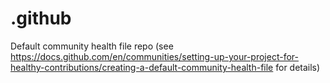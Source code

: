 # .github
Default community health file repo (see https://docs.github.com/en/communities/setting-up-your-project-for-healthy-contributions/creating-a-default-community-health-file for details)
